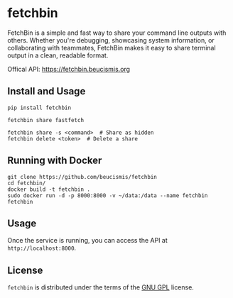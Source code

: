 # fetchbin

FetchBin is a simple and fast way to share your command line outputs with others. Whether you're debugging, showcasing system information, or collaborating with teammates, FetchBin makes it easy to share terminal output in a clean, readable format.

Offical API: https://fetchbin.beucismis.org

## Install and Usage

```
pip install fetchbin

fetchbin share fastfetch

fetchbin share -s <command>  # Share as hidden
fetchbin delete <token>  # Delete a share
```

## Running with Docker

```
git clone https://github.com/beucismis/fetchbin
cd fetchbin/
docker build -t fetchbin .
sudo docker run -d -p 8000:8000 -v ~/data:/data --name fetchbin fetchbin
```

## Usage

Once the service is running, you can access the API at `http://localhost:8000`.

## License

`fetchbin` is distributed under the terms of the [GNU GPL](LICENSE.txt) license.
